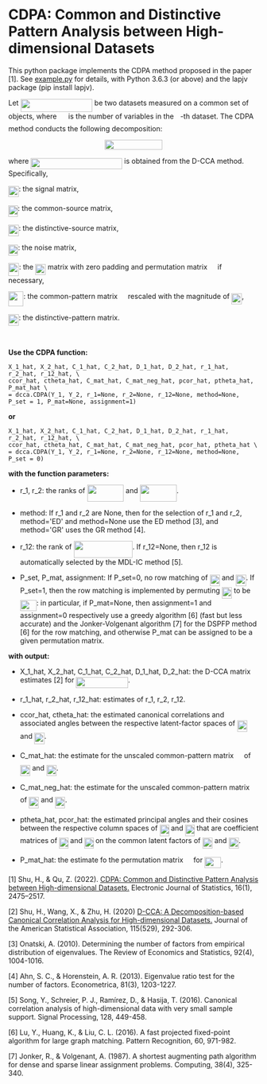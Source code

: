 # CDPA: Common and Distinctive Pattern Analysis between High-dimensional Datasets
This python package implements the CDPA method proposed in the paper [1]. See [example.py](https://github.com/shu-hai/CDPA/blob/master/example.py) for details, with Python 3.6.3 (or above) and the lapjv package (pip install lapjv).

Let <img src="/tex/73582d21b52f64e8f6cfec7e236f6cf1.svg?invert_in_darkmode&sanitize=true" align=middle width=144.82236944999997pt height=26.17730939999998pt/>
be two datasets measured on a common set of <img src="/tex/55a049b8f161ae7cfeb0197d75aff967.svg?invert_in_darkmode&sanitize=true" align=middle width=9.86687624999999pt height=14.15524440000002pt/> objects, where <img src="/tex/a28020cb9b58a3a875adec3adf5d824a.svg?invert_in_darkmode&sanitize=true" align=middle width=15.536596349999991pt height=14.15524440000002pt/> is the number of variables in the <img src="/tex/63bb9849783d01d91403bc9a5fea12a2.svg?invert_in_darkmode&sanitize=true" align=middle width=9.075367949999992pt height=22.831056599999986pt/>-th dataset. The CDPA method conducts the following decomposition:

<p align="center"><img src="/tex/99f9f8beaf6d6d050e9831935856422a.svg?invert_in_darkmode&sanitize=true" align=middle width=116.54325375pt height=19.481243099999997pt/></p>

where <img src="/tex/2f67330d681e9f37f73e79472330b18c.svg?invert_in_darkmode&sanitize=true" align=middle width=184.29076709999998pt height=22.465723500000017pt/> is obtained from the D-CCA method. Specifically,

<img src="/tex/1a35cf75b6c416e1e4a2b594e79040e6.svg?invert_in_darkmode&sanitize=true" align=middle width=20.88478094999999pt height=22.465723500000017pt/>: the signal matrix,

<img src="/tex/1a567506286617473a9c0d9b2172f951.svg?invert_in_darkmode&sanitize=true" align=middle width=19.014878849999988pt height=22.465723500000017pt/>: the common-source matrix,

<img src="/tex/8daec2445e7b537498820d34172b49d0.svg?invert_in_darkmode&sanitize=true" align=middle width=20.87562509999999pt height=22.465723500000017pt/>: the distinctive-source matrix,

<img src="/tex/05bf2b668cae2b5ab9a4c170036b069b.svg?invert_in_darkmode&sanitize=true" align=middle width=19.40074949999999pt height=22.465723500000017pt/>: the noise matrix,

<img src="/tex/c224988d43a0e45defa4f81ea2ce9c06.svg?invert_in_darkmode&sanitize=true" align=middle width=21.461213399999988pt height=26.76175259999998pt/>: the <img src="/tex/1a35cf75b6c416e1e4a2b594e79040e6.svg?invert_in_darkmode&sanitize=true" align=middle width=20.88478094999999pt height=22.465723500000017pt/> matrix with zero padding and permutation matrix <img src="/tex/df5a289587a2f0247a5b97c1e8ac58ca.svg?invert_in_darkmode&sanitize=true" align=middle width=12.83677559999999pt height=22.465723500000017pt/> if necessary,

<img src="/tex/091ad638c3450d381237a949a1d2bd7a.svg?invert_in_darkmode&sanitize=true" align=middle width=30.46469909999999pt height=29.190975000000005pt/>: the common-pattern matrix <img src="/tex/9b325b9e31e85137d1de765f43c0f8bc.svg?invert_in_darkmode&sanitize=true" align=middle width=12.92464304999999pt height=22.465723500000017pt/> rescaled with the magnitude of <img src="/tex/1a35cf75b6c416e1e4a2b594e79040e6.svg?invert_in_darkmode&sanitize=true" align=middle width=20.88478094999999pt height=22.465723500000017pt/>, 

<img src="/tex/06ce646ed4f5c14cd540fc9284ccf083.svg?invert_in_darkmode&sanitize=true" align=middle width=20.96470199999999pt height=22.465723500000017pt/>: the distinctive-pattern matrix.


<br/>

**Use the CDPA function:**
```
X_1_hat, X_2_hat, C_1_hat, C_2_hat, D_1_hat, D_2_hat, r_1_hat, r_2_hat, r_12_hat, \
ccor_hat, ctheta_hat, C_mat_hat, C_mat_neg_hat, pcor_hat, ptheta_hat, P_mat_hat \
= dcca.CDPA(Y_1, Y_2, r_1=None, r_2=None, r_12=None, method=None, P_set = 1, P_mat=None, assignment=1)   
```
**or**
```
X_1_hat, X_2_hat, C_1_hat, C_2_hat, D_1_hat, D_2_hat, r_1_hat, r_2_hat, r_12_hat, \
ccor_hat, ctheta_hat, C_mat_hat, C_mat_neg_hat, pcor_hat, ptheta_hat \
= dcca.CDPA(Y_1, Y_2, r_1=None, r_2=None, r_12=None, method=None, P_set = 0)   
```

**with the function parameters:**

- r_1, r_2: the ranks of <img src="/tex/bec03c6ce0f92e410b62b5c2e75bc903.svg?invert_in_darkmode&sanitize=true" align=middle width=73.77680804999999pt height=34.337843099999986pt/> and <img src="/tex/2fce69ef438a7627b9261e76d1388cd2.svg?invert_in_darkmode&sanitize=true" align=middle width=73.77680804999999pt height=34.337843099999986pt/>. 

- method: If r_1 and r_2 are None, then for the selection of r_1 and r_2, method='ED' and method=None use the ED method [3], and method='GR' uses the GR method [4].

- r_12: the rank of <img src="/tex/a380f440f8cad2e20eaf960a5f888343.svg?invert_in_darkmode&sanitize=true" align=middle width=118.43436989999998pt height=34.337843099999986pt/>. If r_12=None, then r_12 is automatically selected by the MDL-IC method [5].

- P_set, P_mat, assignment: If P_set=0, no row matching of <img src="/tex/4a0dab614eaf1e6dc58146666d67ace8.svg?invert_in_darkmode&sanitize=true" align=middle width=20.17129784999999pt height=22.465723500000017pt/> and <img src="/tex/f6fac43e354f1b2ca85658091df26df1.svg?invert_in_darkmode&sanitize=true" align=middle width=20.17129784999999pt height=22.465723500000017pt/>. If P_set=1, then the row matching is implemented by permuting <img src="/tex/f6fac43e354f1b2ca85658091df26df1.svg?invert_in_darkmode&sanitize=true" align=middle width=20.17129784999999pt height=22.465723500000017pt/> to be <img src="/tex/72934103d5f2cec40878bbf9eb8a36f5.svg?invert_in_darkmode&sanitize=true" align=middle width=33.00807014999999pt height=22.465723500000017pt/>: in particular, if P_mat=None, then assignment=1 and assignment=0 respectively use a greedy algorithm [6] (fast but less accurate) and the Jonker-Volgenant algorithm [7] for the DSPFP method [6] for the row matching, and otherwise P_mat can be assigned to be a given permutation matrix.

**with output:**

- X_1_hat, X_2_hat, C_1_hat, C_2_hat, D_1_hat, D_2_hat: the D-CCA matrix estimates [2] for <img src="/tex/c140d20471e781769f4542e9b091c21a.svg?invert_in_darkmode&sanitize=true" align=middle width=104.42793735pt height=22.465723500000017pt/>.

- r_1_hat, r_2_hat, r_12_hat: estimates of r_1, r_2, r_12.

- ccor_hat, ctheta_hat: the estimated canonical correlations and associated angles between the respective latent-factor spaces of <img src="/tex/4a0dab614eaf1e6dc58146666d67ace8.svg?invert_in_darkmode&sanitize=true" align=middle width=20.17129784999999pt height=22.465723500000017pt/> and <img src="/tex/f6fac43e354f1b2ca85658091df26df1.svg?invert_in_darkmode&sanitize=true" align=middle width=20.17129784999999pt height=22.465723500000017pt/>.

- C_mat_hat: the estimate for the unscaled common-pattern matrix <img src="/tex/9b325b9e31e85137d1de765f43c0f8bc.svg?invert_in_darkmode&sanitize=true" align=middle width=12.92464304999999pt height=22.465723500000017pt/> of <img src="/tex/4a0dab614eaf1e6dc58146666d67ace8.svg?invert_in_darkmode&sanitize=true" align=middle width=20.17129784999999pt height=22.465723500000017pt/> and <img src="/tex/f6fac43e354f1b2ca85658091df26df1.svg?invert_in_darkmode&sanitize=true" align=middle width=20.17129784999999pt height=22.465723500000017pt/>.

- C_mat_neg_hat: the estimate for the unscaled common-pattern matrix <img src="/tex/9b325b9e31e85137d1de765f43c0f8bc.svg?invert_in_darkmode&sanitize=true" align=middle width=12.92464304999999pt height=22.465723500000017pt/> of <img src="/tex/4a0dab614eaf1e6dc58146666d67ace8.svg?invert_in_darkmode&sanitize=true" align=middle width=20.17129784999999pt height=22.465723500000017pt/> and <img src="/tex/f6fac43e354f1b2ca85658091df26df1.svg?invert_in_darkmode&sanitize=true" align=middle width=20.17129784999999pt height=22.465723500000017pt/>.

- ptheta_hat, pcor_hat: the estimated principal angles and their cosines between the respective column spaces of <img src="/tex/fe468915e44d9e34d437fbf99b371809.svg?invert_in_darkmode&sanitize=true" align=middle width=19.021198349999988pt height=22.465723500000017pt/> and <img src="/tex/2b7de9b9b655b068f97484efba8812fb.svg?invert_in_darkmode&sanitize=true" align=middle width=19.021198349999988pt height=22.465723500000017pt/> that are coefficient matrices of 
<img src="/tex/d81a84099e7856ffa4484e1572ceadff.svg?invert_in_darkmode&sanitize=true" align=middle width=18.30139574999999pt height=22.465723500000017pt/> and <img src="/tex/85f3e1190907b9a8e94ce25bec4ec435.svg?invert_in_darkmode&sanitize=true" align=middle width=18.30139574999999pt height=22.465723500000017pt/> on the common latent factors of <img src="/tex/4a0dab614eaf1e6dc58146666d67ace8.svg?invert_in_darkmode&sanitize=true" align=middle width=20.17129784999999pt height=22.465723500000017pt/> and <img src="/tex/f6fac43e354f1b2ca85658091df26df1.svg?invert_in_darkmode&sanitize=true" align=middle width=20.17129784999999pt height=22.465723500000017pt/>.

- P_mat_hat: the estimate fo the permutation matrix <img src="/tex/df5a289587a2f0247a5b97c1e8ac58ca.svg?invert_in_darkmode&sanitize=true" align=middle width=12.83677559999999pt height=22.465723500000017pt/> for <img src="/tex/72934103d5f2cec40878bbf9eb8a36f5.svg?invert_in_darkmode&sanitize=true" align=middle width=33.00807014999999pt height=22.465723500000017pt/>.




[1] Shu, H., & Qu, Z. (2022). [CDPA: Common and Distinctive Pattern Analysis between High-dimensional Datasets.](https://doi.org/10.1214/22-EJS2008) Electronic Journal of Statistics, 16(1), 2475–2517.

[2] Shu, H., Wang, X., & Zhu, H. (2020) [D-CCA: A Decomposition-based Canonical Correlation Analysis for High-dimensional Datasets.](https://doi.org/10.1080/01621459.2018.1543599) Journal of the American Statistical Association, 115(529), 292-306. 
 
[3] Onatski, A. (2010). Determining the number of factors from empirical distribution of eigenvalues. The Review of Economics and Statistics, 92(4), 1004-1016.

[4] Ahn, S. C., & Horenstein, A. R. (2013). Eigenvalue ratio test for the number of factors. Econometrica, 81(3), 1203-1227.

[5] Song, Y., Schreier, P. J., Ramírez, D., & Hasija, T. (2016). Canonical correlation analysis of high-dimensional data with very small sample support. Signal Processing, 128, 449-458.

[6] Lu, Y., Huang, K., & Liu, C. L. (2016). A fast projected fixed-point algorithm for large graph matching. Pattern Recognition, 60, 971-982.

[7] Jonker, R., & Volgenant, A. (1987). A shortest augmenting path algorithm for dense and sparse linear assignment problems. Computing, 38(4), 325-340.
